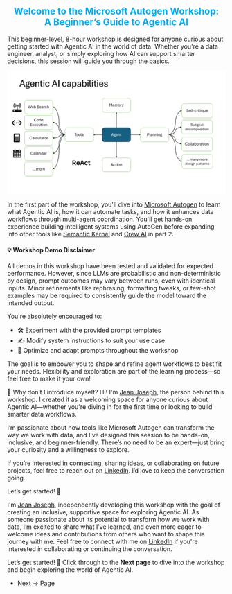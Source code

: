 <div align="center" style="color:#00acee">
  <h2>Welcome to the Microsoft Autogen Workshop:<br>A Beginner’s Guide to Agentic AI</h2>
</div>

This beginner-level, 8-hour workshop is designed for anyone curious about getting started with Agentic AI in the world of data. Whether you're a data engineer, analyst, or simply exploring how AI can support smarter decisions, this session will guide you through the basics. 

![](../docs/images/autogen-live-session.png)

In the first part of the workshop, you'll dive into [Microsoft Autogen](https://microsoft.github.io/autogen/stable/index.html) to learn what Agentic AI is, how it can automate tasks, and how it enhances data workflows through multi-agent coordination. You'll get hands-on experience building intelligent systems using AutoGen before expanding into other tools like [Semantic Kernel](https://github.com/microsoft/semantic-kernel) and [Crew AI](https://www.crewai.com/) in part 2.

#### 💡 Workshop Demo Disclaimer

All demos in this workshop have been tested and validated for expected performance. However, since LLMs are probabilistic and non-deterministic by design, prompt outcomes may vary between runs, even with identical inputs. Minor refinements like rephrasing, formatting tweaks, or few-shot examples may be required to consistently guide the model toward the intended output.

You're absolutely encouraged to:

- 🛠 Experiment with the provided prompt templates  
- ✍️ Modify system instructions to suit your use case  
- 🚀 Optimize and adapt prompts throughout the workshop

The goal is to empower you to shape and refine agent workflows to best fit your needs. Flexibility and exploration are part of the learning process—so feel free to make it your own!

👋 Why don’t I introduce myself?
Hi! I'm <a href="https://datadrivencommunity.com/About-Jean-Joseph.html" target="_blank">Jean Joseph</a>, the person behind this workshop. I created it as a welcoming space for anyone curious about Agentic AI—whether you're diving in for the first time or looking to build smarter data workflows.

I’m passionate about how tools like Microsoft Autogen can transform the way we work with data, and I’ve designed this session to be hands-on, inclusive, and beginner-friendly. There’s no need to be an expert—just bring your curiosity and a willingness to explore.

If you’re interested in connecting, sharing ideas, or collaborating on future projects, feel free to reach out on <a href="https://www.linkedin.com/in/jeandjoseph/" target="_blank">LinkedIn</a>. I’d love to keep the conversation going.

Let’s get started! 🌟

I'm [Jean Joseph](https://datadrivencommunity.com/About-Jean-Joseph.html), independently developing this workshop with the goal of creating an inclusive, supportive space for exploring Agentic AI. As someone passionate about its potential to transform how we work with data, I’m excited to share what I’ve learned, and even more eager to welcome ideas and contributions from others who want to shape this journey with me. Feel free to connect with me on [LinkedIn](https://www.linkedin.com/in/jeandjoseph/) if you're interested in collaborating or continuing the conversation.

Let’s get started! 🌟 Click through to the **Next page** to dive into the workshop and begin exploring the world of Agentic AI.

- [Next → Page](../docs/pages/EnvConfiguration.md)

